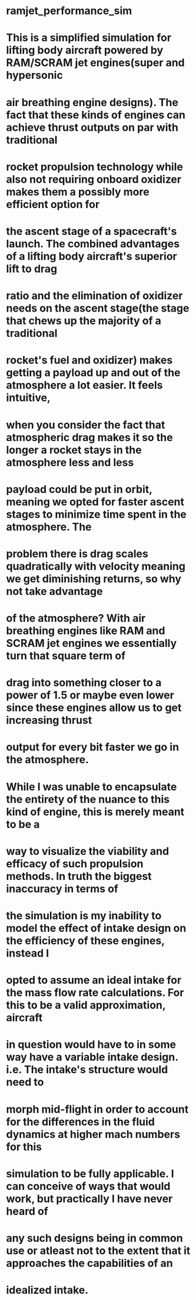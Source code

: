 # ramjet_performance_sim
# This is a simplified simulation for lifting body aircraft powered by RAM/SCRAM jet engines(super and hypersonic
# air breathing engine designs). The fact that these kinds of engines can achieve thrust outputs on par with traditional
# rocket propulsion technology while also not requiring onboard oxidizer makes them a possibly more efficient option for
# the ascent stage of a spacecraft's launch. The combined advantages of a lifting body aircraft's superior lift to drag
# ratio and the elimination of oxidizer needs on the ascent stage(the stage that chews up the majority of a traditional
# rocket's fuel and oxidizer) makes getting a payload up and out of the atmosphere a lot easier. It feels intuitive,
# when you consider the fact that atmospheric drag makes it so the longer a rocket stays in the atmosphere less and less
# payload could be put in orbit, meaning we opted for faster ascent stages to minimize time spent in the atmosphere. The
# problem there is drag scales quadratically with velocity meaning we get diminishing returns, so why not take advantage
# of the atmosphere? With air breathing engines like RAM and SCRAM jet engines we essentially turn that square term of
# drag into something closer to a power of 1.5 or maybe even lower since these engines allow us to get increasing thrust
# output for every bit faster we go in the atmosphere.
#
# While I was unable to encapsulate the entirety of the nuance to this kind of engine, this is merely meant to be a
# way to visualize the viability and efficacy of such propulsion methods. In truth the biggest inaccuracy in terms of
# the simulation is my inability to model the effect of intake design on the efficiency of these engines, instead I
# opted to assume an ideal intake for the mass flow rate calculations. For this to be a valid approximation, aircraft
# in question would have to in some way have a variable intake design. i.e. The intake's structure would need to
# morph mid-flight in order to account for the differences in the fluid dynamics at higher mach numbers for this 
# simulation to be fully applicable. I can conceive of ways that would work, but practically I have never heard of 
# any such designs being in common use or atleast not to the extent that it approaches the capabilities of an 
# idealized intake. 
